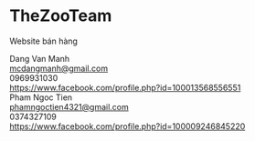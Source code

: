 ﻿# TheZooTeam
Website bán hàng

Dang Van Manh <br/> mcdangmanh@gmail.com <br/> 0969931030 <br/> https://www.facebook.com/profile.php?id=100013568556551 <br/>
Pham Ngoc Tien <br/> phamngoctien4321@gmail.com <br/>  0374327109<br/>  https://www.facebook.com/profile.php?id=100009246845220 <br/> 
